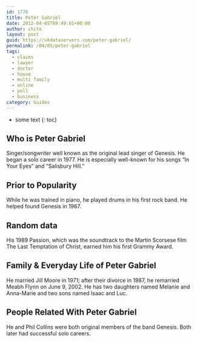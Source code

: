 ```yaml
---
id: 1776
title: Peter Gabriel
date: 2012-04-05T09:49:01+00:00
author: chito
layout: post
guid: https://ukdataservers.com/peter-gabriel/
permalink: /04/05/peter-gabriel
tags:
  - claims
  - lawyer
  - doctor
  - house
  - multi family
  - online
  - poll
  - business
category: Guides
---
```


* some text
{: toc}
          
          
## Who is  Peter Gabriel
                  
                  
                  
Singer/songwriter well known as the original lead singer of Genesis. He began a solo career in 1977. He is especially well-known for his songs &#8220;In Your Eyes&#8221; and &#8220;Salisbury Hill.&#8221;
                  
                
                
                
## Prior to Popularity 
                  
                  
                  
While he was trained in piano, he played drums in his first rock band. He helped found Genesis in 1967.
                  
                
                
                
## Random data 
                  
                  
                  
His 1989 Passion, which was the soundtrack to the Martin Scorsese film The Last Temptation of Christ, earned him his first Grammy Award.
                  
                
                
                
## Family & Everyday Life of Peter Gabriel
                  
                  
                  
He married Jill Moore in 1971; after their divorce in 1987, he remarried Meabh Flynn on June 9, 2002. He has two daughters named Melanie and Anna-Marie and two sons named Isaac and Luc.
                  
                
                
                
## People Related With  Peter Gabriel
                  
                  
                  
He and Phil Collins were both original members of the band Genesis. Both later had successful solo careers.
                  
                
              
            
          
          
          
    
    
  
